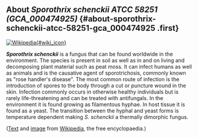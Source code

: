 About *Sporothrix schenckii ATCC 58251 (GCA\_000474925)* {#about-sporothrix-schenckii-atcc-58251-gca_000474925 .first}
--------------------------------------------------------

[![Wikipedia](/img/wikipedia_logo_v2_en.png){#wiki_icon}](http://en.wikipedia.org/wiki/Sporothrix_schenckii)

***Sporothrix schenckii*** is a fungus that can be found worldwide in
the environment. The species is present in soil as well as in and on
living and decomposing plant material such as peat moss. It can infect
humans as well as animals and is the causative agent of sporotrichosis,
commonly known as \"rose handler\'s disease\". The most common route of
infection is the introduction of spores to the body through a cut or
puncture wound in the skin. Infection commonly occurs in otherwise
healthy individuals but is rarely life-threatening and can be treated
with antifungals. In the environment it is found growing as filamentous
hyphae. In host tissue it is found as a yeast. The transition between
the hyphal and yeast forms is temperature dependent making *S.
schenckii* a thermally dimorphic fungus.

([Text](http://en.wikipedia.org/wiki/Sporothrix_schenckii) and
[image](https://commons.wikimedia.org/wiki/File:Conidiophores_and_conidia_of_the_fungus_Sporothrix_schenckii_PHIL_4208_lores.jpg)
from [Wikipedia](http://en.wikipedia.org/), the free encyclopaedia.)
